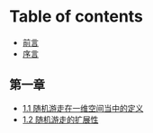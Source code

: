 # Table of contents

* [前言](README.md)
* [序言](xu-yan.md)

## 第一章

* [1.1 随机游走在一维空间当中的定义](di-yi-zhang/1.1-sui-ji-you-zou-zai-yi-wei-kong-jian-dang-zhong-de-ding-yi.md)
* [1.2 随机游走的扩展性](di-yi-zhang/1.2-sui-ji-you-zou-de-kuo-zhan-xing.md)

